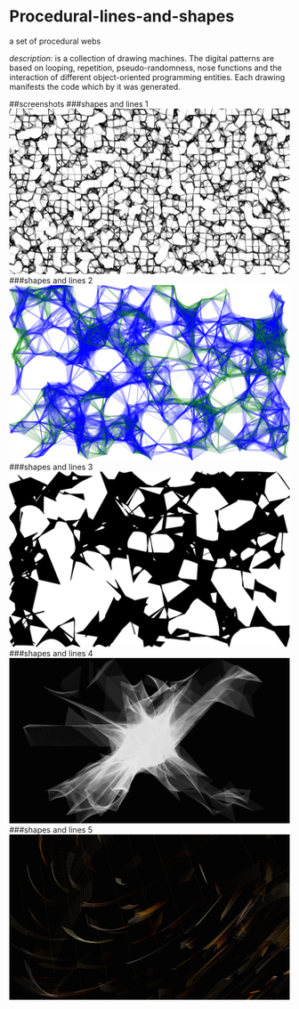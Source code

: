 # Procedural-lines-and-shapes
a set of procedural webs

_description:_ is a collection of drawing machines. The digital patterns are based on looping, repetition, pseudo-randomness, nose functions and the interaction of different object-oriented programming entities. Each drawing manifests the code which by it was generated.

##screenshots
###shapes and lines 1
![shapes and lines 1](https://raw.githubusercontent.com/alejandrogarciasalas/Procedural-lines-and-shapes/master/shapes_and_lines_1/screenshots/screenshot-1.png)
###shapes and lines 2
![shapes and lines 2](https://raw.githubusercontent.com/alejandrogarciasalas/Procedural-lines-and-shapes/master/shapes_and_lines_2/screenshots/screenshot-1.png)
###shapes and lines 3
![shapes and lines 3](https://raw.githubusercontent.com/alejandrogarciasalas/Procedural-lines-and-shapes/master/shapes_and_lines_2_2/screenshots/screenshot-1.png)
###shapes and lines 4
![shapes and lines 4](https://raw.githubusercontent.com/alejandrogarciasalas/Procedural-lines-and-shapes/master/shapes_and_lines_3/screenshots/screenshot-1.png)
###shapes and lines 5
![shapes and lines 5](https://raw.githubusercontent.com/alejandrogarciasalas/Procedural-lines-and-shapes/master/shapes_and_lines_4/screenshots/screenshot-1.png)
